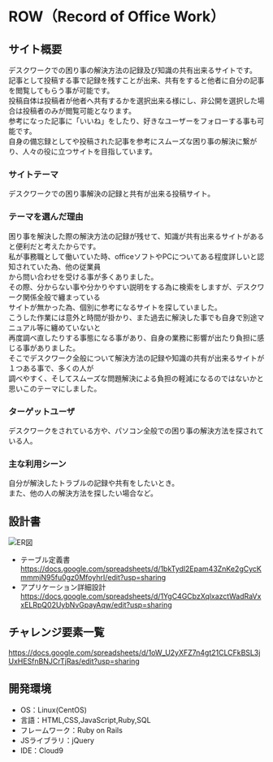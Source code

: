 # ROW（Record of Office Work）

## サイト概要
デスクワークでの困り事の解決方法の記録及び知識の共有出来るサイトです。<br>
記事として投稿する事で記録を残すことが出来、共有をすると他者に自分の記事を閲覧してもらう事が可能です。<br>
投稿自体は投稿者が他者へ共有するかを選択出来る様にし、非公開を選択した場合は投稿者のみが閲覧可能となります。<br>
参考になった記事に「いいね」をしたり、好きなユーザーをフォローする事も可能です。<br>
自身の備忘録としてや投稿された記事を参考にスムーズな困り事の解決に繋がり、人々の役に立つサイトを目指しています。

### サイトテーマ
デスクワークでの困り事解決の記録と共有が出来る投稿サイト。

### テーマを選んだ理由
困り事を解決した際の解決方法の記録が残せて、知識が共有出来るサイトがあると便利だと考えたからです。<br>
私が事務職として働いていた時、officeソフトやPCについてある程度詳しいと認知されていた為、他の従業員<br>
から問い合わせを受ける事が多くありました。<br>
その際、分からない事や分かりやすい説明をする為に検索をしますが、デスクワーク関係全般で纏まっている<br>
サイトが無かった為、個別に参考になるサイトを探していました。<br>
こうした作業には意外と時間が掛かり、また過去に解決した事でも自身で別途マニュアル等に纏めていないと<br>
再度調べ直したりする事態になる事があり、自身の業務に影響が出たり負担に感じる事がありました。<br>
そこでデスクワーク全般について解決方法の記録や知識の共有が出来るサイトが１つある事で、多くの人が<br>
調べやすく、そしてスムーズな問題解決による負担の軽減になるのではないかと思いこのテーマにしました。

### ターゲットユーザ
デスクワークをされている方や、パソコン全般での困り事の解決方法を探されている人。

### 主な利用シーン
自分が解決したトラブルの記録や共有をしたいとき。<br>
また、他の人の解決方法を探したい場合など。

## 設計書
![ER図](https://user-images.githubusercontent.com/90127852/147515085-34ebc0d9-221e-43db-a2a4-bb8c5e00ca5d.jpg)
- テーブル定義書
  https://docs.google.com/spreadsheets/d/1bkTydl2Epam43ZnKe2gCycKmmmjN95fu0gz0MfoyhrI/edit?usp=sharing
- アプリケーション詳細設計
  https://docs.google.com/spreadsheets/d/1YgC4GCbzXqlxazctWadRaVxxELRpQ02UybNvGpayAqw/edit?usp=sharing

## チャレンジ要素一覧
https://docs.google.com/spreadsheets/d/1oW_U2yXFZ7n4gt21CLCFkBSL3jUxHESfnBNJCrTjRas/edit?usp=sharing

## 開発環境
- OS：Linux(CentOS)
- 言語：HTML,CSS,JavaScript,Ruby,SQL
- フレームワーク：Ruby on Rails
- JSライブラリ：jQuery
- IDE：Cloud9